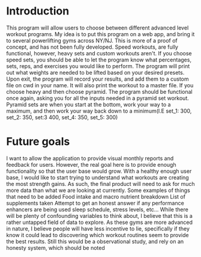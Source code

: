# Introduction
This program will allow users to choose between different advanced level workout programs. My idea is to put this program on a web app, and bring it to several powerlifting gyms across NY/NJ. This is more of a proof of concept, and has not been fully developed. Speed workouts, are fully functional, however, heavy sets and custom workouts aren't. If you choose speed sets, you should be able to let the program know what percentages, sets, reps, and exercises you would like to perform. The program will print out what weights are needed to be lifted based on your desired presets. Upon exit, the program will record your results, and add them to a custom file on cwd in your name. It will also print the workout to a master file. If you choose heavy and then choose pyramid. The program should be functional once again, asking you for all the inputs needed in a pyramid set workout. Pyramid sets are when you start at the bottom, work your way to a maximum, and then work your way back down to a minimum(I.E set_1: 300, set_2: 350, set:3 400, set_4: 350, set_5: 300)

# Future goals
I want to allow the application to provide visual monthly reports and feedback for users.
However, the real goal here is to provide enough functionality so that the user base would grow. With a healthy enough user base, I would like to start trying to understand what workouts are creating the most strength gains. As such, the final product will need to ask for much more data than what we are looking at currently. Some examples of things that need to be added
Food intake and macro nutrient breakdown
List of supplements taken
Attempt to get an honest answer if any performance enhancers are being used
sleep schedule, stress levels, etc...
While there will be plenty of confounding variables to think about, I believe that this is a rather untapped field of data to explore.
As these gyms are more advanced in nature, I believe people will have less incentive to lie, specifically if they know it could lead to discovering which workout routines seem to provide the best results.
Still this would be a observational study, and rely on an honesty system, which should be noted

